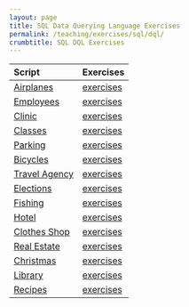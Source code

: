 ```yaml
---
layout: page
title: SQL Data Querying Language Exercises
permalink: /teaching/exercises/sql/dql/
crumbtitle: SQL DQL Exercises
---
```


| **Script**                                                   | **Exercises**                                         |
| :----------------------------------------------------------- | :---------------------------------------------------- |
| [Airplanes](/teaching/exercises/sql/dql/scripts/airplanes.sql) | [exercises](/teaching/exercises/sql/dql/airplanes/)   |
| [Employees](/teaching/exercises/sql/dql/scripts/employees.sql) | [exercises](/teaching/exercises/sql/dql/employees/)   |
| [Clinic](/teaching/exercises/sql/dql/scripts/clinic.sql)     | [exercises](/teaching/exercises/sql/dql/clinic/)      |
| [Classes](/teaching/exercises/sql/dql/scripts/classes.sql)   | [exercises](/teaching/exercises/sql/dql/classes/)     |
| [Parking](/teaching/exercises/sql/dql/scripts/parking.sql)   | [exercises](/teaching/exercises/sql/dql/parking/)     |
| [Bicycles](/teaching/exercises/sql/dql/scripts/bicycles.sql) | [exercises](/teaching/exercises/sql/dql/bicycles/)    |
| [Travel Agency](/teaching/exercises/sql/dql/scripts/travel.sql) | [exercises](/teaching/exercises/sql/dql/travel/)      |
| [Elections](/teaching/exercises/sql/dql/scripts/elections.sql) | [exercises](/teaching/exercises/sql/dql/elections/)   |
| [Fishing](/teaching/exercises/sql/dql/scripts/fishing.sql)   | [exercises](/teaching/exercises/sql/dql/fishing/)     |
| [Hotel](/teaching/exercises/sql/dql/scripts/hotel.sql)       | [exercises](/teaching/exercises/sql/dql/hotel/)       |
| [Clothes Shop](/teaching/exercises/sql/dql/scripts/clothes.sql) | [exercises](/teaching/exercises/sql/dql/clothes/)     |
| [Real Estate](/teaching/exercises/sql/dql/scripts/real_estate.sql) | [exercises](/teaching/exercises/sql/dql/real_estate/) |
| [Christmas](/teaching/exercises/sql/dql/scripts/christmas.sql) | [exercises](/teaching/exercises/sql/dql/christmas/)   |
| [Library](/teaching/exercises/sql/dql/scripts/library.sql)   | [exercises](/teaching/exercises/sql/dql/library/)     |
| [Recipes](/teaching/exercises/sql/dql/scripts/recipes.sql)   | [exercises](/teaching/exercises/sql/dql/recipes/)     |


<!-- | **Script**                                                       | **Exercises**                                                    | **Solutions**                                                    |
| :----------------------------------------------------------- | :----------------------------------------------------------- | :----------------------------------------------------------- |
| [Airplanes](/teaching/exercises/sql/dql/scripts/airplanes.sql) | [exercises](/teaching/exercises/sql/dql/airplanes/)          | [solutions](/teaching/solutions/sql/dql/airplanes/)          |
| [Employees](/teaching/exercises/sql/dql/scripts/employees.sql) | [exercises](/teaching/exercises/sql/dql/employees/)          | [solutions](/teaching/solutions/sql/dql/employees/)          |
| [Clinic](/teaching/exercises/sql/dql/scripts/clinic.sql) | [exercises](/teaching/exercises/sql/dql/clinic/) | [solutions](/teaching/solutions/sql/dql/clinic/) |
| [Classes](/teaching/exercises/sql/dql/scripts/classes.sql) | [exercises](/teaching/exercises/sql/dql/classes/) | [solutions](/teaching/solutions/sql/dql/classes/) |
| [Parking](/teaching/exercises/sql/dql/scripts/parking.sql) | [exercises](/teaching/exercises/sql/dql/parking/) | [solutions](/teaching/solutions/sql/dql/parking/) |
| [Bicycles](/teaching/exercises/sql/dql/scripts/bicycles.sql) | [exercises](/teaching/exercises/sql/dql/bicycles/) | [solutions](/teaching/solutions/sql/dql/bicycles/) |
| [Travel Agency](/teaching/exercises/sql/dql/scripts/travel.sql) | [exercises](/teaching/exercises/sql/dql/travel/) | [solutions](/teaching/solutions/sql/dql/travel/) |
| [Elections](/teaching/exercises/sql/dql/scripts/elections.sql) | [exercises](/teaching/exercises/sql/dql/elections/) | [solutions](/teaching/solutions/sql/dql/elections/) |
| [Fishing](/teaching/exercises/sql/dql/scripts/fishing.sql) | [exercises](/teaching/exercises/sql/dql/fishing/) | [solutions](/teaching/solutions/sql/dql/fishing/) |
| [Hotel](/teaching/exercises/sql/dql/scripts/hotel.sql) | [exercises](/teaching/exercises/sql/dql/hotel/) | solutions                                                    |
| [Clothes Shop](/teaching/exercises/sql/dql/scripts/clothes.sql) | [exercises](/teaching/exercises/sql/dql/clothes/) | solutions                                                    |
| [Real Estate](/teaching/exercises/sql/dql/scripts/real_estate.sql) | [exercises](/teaching/exercises/sql/dql/real_estate/) | solutions                                                    |
| [Christmas](/teaching/exercises/sql/dql/scripts/christmas.sql) | [exercises](/teaching/exercises/sql/dql/christmas/) | solutions                                                    |
| [Library](/teaching/exercises/sql/dql/scripts/library.sql) | [exercises](/teaching/exercises/sql/dql/library/) | solutions                                                    |
| [Recipes](/teaching/exercises/sql/dql/scripts/recipes.sql) | [exercises](/teaching/exercises/sql/dql/recipes/) | solutions                                                    | -->


